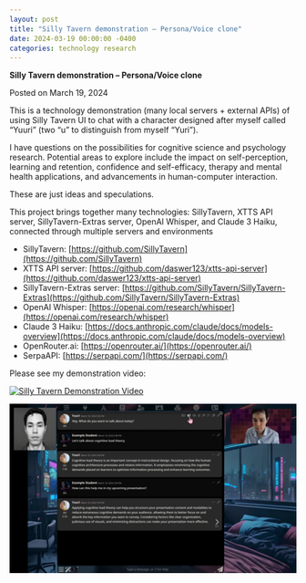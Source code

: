 ```yaml
---
layout: post
title: "Silly Tavern demonstration – Persona/Voice clone"
date: 2024-03-19 00:00:00 -0400
categories: technology research
---
```


**Silly Tavern demonstration – Persona/Voice clone**

Posted on March 19, 2024

This is a technology demonstration (many local servers + external APIs) of using Silly Tavern UI to chat with a character designed after myself called “Yuuri” (two “u” to distinguish from myself “Yuri”).

I have questions on the possibilities for cognitive science and psychology research. Potential areas to explore include the impact on self-perception, learning and retention, confidence and self-efficacy, therapy and mental health applications, and advancements in human-computer interaction.

These are just ideas and speculations.

This project brings together many technologies: SillyTavern, XTTS API server, SillyTavern-Extras server, OpenAI Whisper, and Claude 3 Haiku, connected through multiple servers and environments

- SillyTavern: [https://github.com/SillyTavern](https://github.com/SillyTavern)
- XTTS API server: [https://github.com/daswer123/xtts-api-server](https://github.com/daswer123/xtts-api-server)
- SillyTavern-Extras server: [https://github.com/SillyTavern/SillyTavern-Extras](https://github.com/SillyTavern/SillyTavern-Extras)
- OpenAI Whisper: [https://openai.com/research/whisper](https://openai.com/research/whisper)
- Claude 3 Haiku: [https://docs.anthropic.com/claude/docs/models-overview](https://docs.anthropic.com/claude/docs/models-overview)
- OpenRouter.ai: [https://openrouter.ai/](https://openrouter.ai/)
- SerpaAPI: [https://serpapi.com/](https://serpapi.com/)

Please see my demonstration video:

[![Silly Tavern Demonstration Video](https://img.youtube.com/vi/LTZUoXLnzCA/0.jpg)](https://www.youtube.com/watch?v=LTZUoXLnzCA)

![Silly Tavern Screenshot](../media/st01.png)
